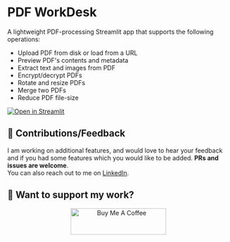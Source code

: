 # PDF WorkDesk

A lightweight PDF-processing Streamlit app that supports the following operations:

* Upload PDF from disk or load from a URL
* Preview PDF's contents and metadata
* Extract text and images from PDF
* Encrypt/decrypt PDFs
* Rotate and resize PDFs
* Merge two PDFs
* Reduce PDF file-size

[![Open in Streamlit](https://static.streamlit.io/badges/streamlit_badge_black_white.svg)](https://pdfworkdesk.streamlit.app/)

## :handshake: Contributions/Feedback
I am working on additional features, and would love to hear your feedback and if you had some features which you would like to be added. **PRs and issues are welcome**.  
You can also reach out to me on [LinkedIn](https://linkedin.com/in/siddhantsadangi).

## :hugs: Want to support my work?
<p align="center">
    <a href="https://www.buymeacoffee.com/siddhantsadangi" target="_blank"><img src="https://cdn.buymeacoffee.com/buttons/v2/default-yellow.png" alt="Buy Me A Coffee" style="height: 60px !important;width: 217px !important;">
    </a>
</p>

